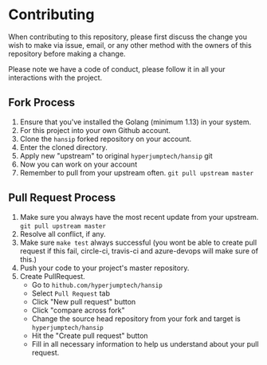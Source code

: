 # Contributing

When contributing to this repository, please first discuss the change you wish to make via issue,
email, or any other method with the owners of this repository before making a change. 

Please note we have a code of conduct, please follow it in all your interactions with the project.

## Fork Process

1. Ensure that you've installed the Golang (minimum 1.13) in your system.
2. For this project into your own Github account.
3. Clone the `hansip` forked repository on your account.
4. Enter the cloned directory.
5. Apply new "upstream" to original `hyperjumptech/hansip` git  
6. Now you can work on your account  
7. Remember to pull from your upstream often. `git pull upstream master`  

## Pull Request Process

1. Make sure you always have the most recent update from your upstream. `git pull upstream master`
2. Resolve all conflict, if any.
3. Make sure `make test` always successful (you wont be able to create pull request if this fail, circle-ci, travis-ci and azure-devops will make sure of this.)
4. Push your code to your project's master repository.
5. Create PullRequest.  
    * Go to `hithub.com/hyperjumptech/hansip`
    * Select `Pull Request` tab
    * Click "New pull request" button
    * Click "compare across fork"
    * Change the source head repository from your fork and target is `hyperjumptech/hansip`
    * Hit the "Create pull request" button
    * Fill in all necessary information to help us understand about your pull request.  

